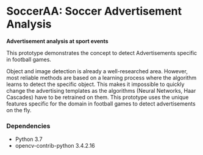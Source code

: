 # SoccerAA: Soccer Advertisement Analysis
**Advertisement analysis at sport events**

This prototype demonstrates the concept to detect Advertisements specific in football games. 

Object and image detection is already a well-researched area. However, most reliable methods are based on a learning process where the algorithm learns to detect the specific object. This makes it impossible to quickly change the advertising templates as the algorithms (Neural Networks, Haar Cascades) have to be retrained on them. 
This prototype uses the unique features specific for the domain in football games to detect advertisements on the fly. 

### Dependencies

- Python 3.7
- opencv-contrib-python 3.4.2.16

